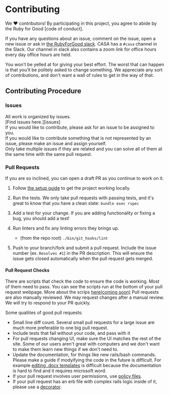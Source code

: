 # Contributing  
We ♥ contributors! By participating in this project, you agree to abide by the Ruby for Good [code of conduct].

If you have any questions about an issue, comment on the issue, open a new issue or ask in [the RubyForGood slack](https://rubyforgood.herokuapp.com/). CASA has a `#casa` channel in the Slack. Our channel in slack also contains a zoom link for office hours every day office hours are held.  
  
You won't be yelled at for giving your best effort. The worst that can happen is that you'll be politely asked to change something. We appreciate any sort of contributions, and don't want a wall of rules to get in the way of that.

## Contributing Procedure  
### Issues  
All work is organized by issues.  
[Find issues here.][issues]  
If you would like to contribute, please ask for an issue to be assigned to you.  
If you would like to contribute something that is not represented by an issue, please make an issue and assign yourself.  
Only take multiple issues if they are related and you can solve all of them at the same time with the same pull request.  

### Pull Requests  
If you are so inclined, you can open a draft PR as you continue to work on it.

1. Follow [the setup guide](https://github.com/rubyforgood/casa#installation) to get the project working locally.

1. Run the tests. We only take pull requests with passing tests, and it's great to know that you have a clean slate: `bundle exec rspec`

1. Add a test for your change. If you are adding functionality or fixing a  bug, you should add a test!

1. Run linters and fix any linting errors they brings up.  
   - (from the repo root) `./bin/git_hooks/lint`

1. Push to your branch/fork and submit a pull request. Include the issue number (ex. `Resolves #1`) in the PR description. This will ensure the issue gets closed automatically when the pull request gets merged.

#### Pull Request Checks
There are scripts that check the code to ensure the code is working. Most of them need to pass. You can see the scripts run at the bottom of your pull request webpage. More about the scrips [here(coming soon)]() Pull requests are also manually reviewed. We may request changes after a manual review. We will try to respond to your PR quickly.  

Some qualities of good pull requests:  
* Small line diff count. Several small pull requests for a large issue are much more preferable to one big pull request.  
* Include tests that fail without your code, and pass with it  
* For pull requests changing UI, make sure the UI matches the rest of the site. Some of our users aren't great with computers and we don't want to make them learn new things if we don't need to.  
* Update the documentation, for things like new rails/bash commands. Please make a guide if modyifying the code in the future is difficult. For example [editing .docx templates](https://github.com/rubyforgood/casa/wiki/How-to-edit-docx-templates---word-document-court-report) is difficult because the documentation is hard to find and it requires microsoft word.  
* If your pull request involves user permissions, use [policy files](https://github.com/varvet/pundit#pundit).  
* If your pull request has an erb file with complex rails logic inside of it, please use a [decorator](https://medium.com/@kosovacsedad/ruby-on-rails-decorator-design-pattern-b54a1afd03c8).  
